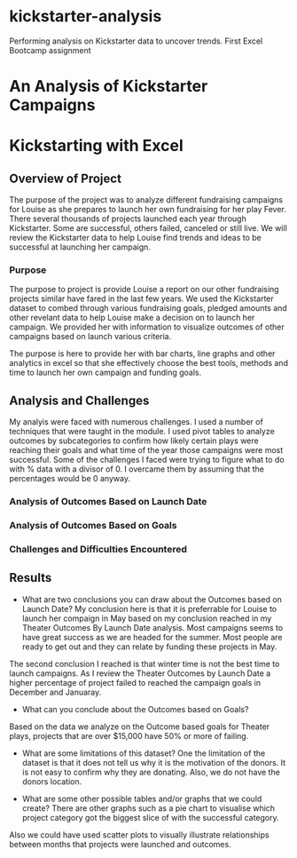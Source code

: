 # kickstarter-analysis
Performing analysis on Kickstarter data to uncover trends.  First Excel Bootcamp assignment
# An Analysis of Kickstarter Campaigns
# Kickstarting with Excel

## Overview of Project
The purpose of the project was to analyze different fundraising campaigns for Louise as she prepares to launch her own fundraising for her play Fever.  There several thousands of projects launched each year through Kickstarter.  Some are successful, others failed, canceled or still live.  We will review the Kickstarter data to help Louise find trends and ideas to be successful at launching her campaign. 

### Purpose
The purpose to project is provide Louise a report on our other fundraising projects similar have fared in the last few years.  We used the Kickstarter dataset to combed through various fundraising goals, pledged amounts and other revelant data to help Louise make a decision on to launch her campaign.  We provided her with information to visualize outcomes of other campaigns based on launch various criteria.

The purpose is here to provide her with bar charts, line graphs and other analytics in excel so that she effectively choose the best tools, methods and time to launch her own campaign and funding goals.  

## Analysis and Challenges
My analyis were faced with numerous challenges.  I used a number of techniques that were taught in the module.  I used pivot tables to analyze outcomes by subcategories to confirm how likely certain plays were reaching their goals and what time of the year those campaigns were most successful.  Some of the challenges I faced were trying to figure what to do with % data with a divisor of 0.  I overcame them by assuming that the percentages would be 0 anyway.

### Analysis of Outcomes Based on Launch Date


### Analysis of Outcomes Based on Goals

### Challenges and Difficulties Encountered

## Results

- What are two conclusions you can draw about the Outcomes based on Launch Date?
My conclusion here is that it is preferrable for Louise to launch her compaign in May based on my conclusion reached in my Theater Outcomes By Launch Date analysis.  Most campaigns seems to have great success as we are headed for the summer.  Most people are ready to get out and they can relate by funding these projects in May.  

The second conclusion I reached is that winter time is not the best time to launch campaigns.  As I review the Theater Outcomes by Launch Date a higher percentage of project failed to reached the campaign goals in December and Januaray.

- What can you conclude about the Outcomes based on Goals?

Based on the data we analyze on the Outcome based goals for Theater plays, projects that are over $15,000 have 50% or more of failing.  

- What are some limitations of this dataset?
One the limitation of the dataset is that it does not tell us why it is the motivation of the donors.  It is not easy to confirm why they are donating.  Also, we do not have the donors location.  

- What are some other possible tables and/or graphs that we could create?
There are other graphs such as a pie chart to visualise which project category got the biggest slice of with the successful category.

Also we could have used scatter plots to visually illustrate relationships between months that projects were launched and outcomes.
